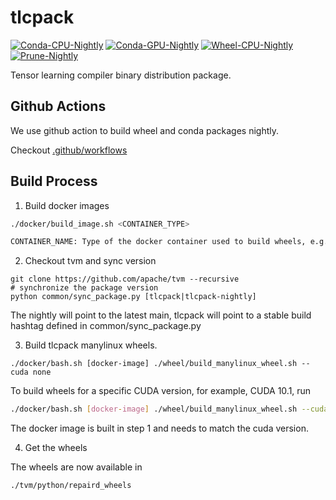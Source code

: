 # tlcpack

[![Conda-CPU-Nightly](https://github.com/tlc-pack/tlcpack/workflows/Conda-CPU-Nightly/badge.svg)](https://github.com/tlc-pack/tlcpack/actions?query=workflow%3AConda-CPU-Nightly)
[![Conda-GPU-Nightly](https://github.com/tlc-pack/tlcpack/workflows/Conda-GPU-Nightly/badge.svg)](https://github.com/tlc-pack/tlcpack/actions?query=workflow%3AConda-GPU-Nightly)
[![Wheel-CPU-Nightly](https://github.com/tlc-pack/tlcpack/workflows/Wheel-CPU-Nightly/badge.svg)](https://github.com/tlc-pack/tlcpack/actions?query=workflow%3AWheel-CPU-Nightly)
[![Prune-Nightly](https://github.com/tlc-pack/tlcpack/workflows/Prune-Nightly/badge.svg)](https://github.com/tlc-pack/tlcpack/actions?query=workflow%3APrune-Nightly)

Tensor learning compiler binary distribution package.

## Github Actions

We use github action to build wheel and conda packages nightly.

Checkout [.github/workflows](.github/workflows)


## Build Process

1. Build docker images

```bash
./docker/build_image.sh <CONTAINER_TYPE>

CONTAINER_NAME: Type of the docker container used to build wheels, e.g., (cpu|cu100|cu101|cu102)
```

2. Checkout tvm and sync version

```
git clone https://github.com/apache/tvm --recursive
# synchronize the package version
python common/sync_package.py [tlcpack|tlcpack-nightly]
```

The nightly will point to the latest main, tlcpack
will point to a stable build hashtag defined in common/sync_package.py


3. Build tlcpack manylinux wheels.

```
./docker/bash.sh [docker-image] ./wheel/build_manylinux_wheel.sh --cuda none
```

To build wheels for a specific CUDA version, for example, CUDA 10.1, run

```bash
./docker/bash.sh [docker-image] ./wheel/build_manylinux_wheel.sh --cuda 10.1
```

The docker image is built in step 1 and needs to match the cuda version.

4. Get the wheels

The wheels are now available in
```
./tvm/python/repaird_wheels
```
